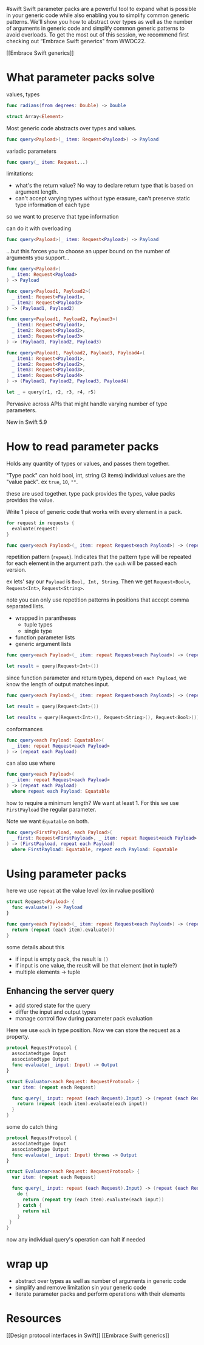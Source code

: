 #swift 
Swift parameter packs are a powerful tool to expand what is possible in your generic code while also enabling you to simplify common generic patterns. We'll show you how to abstract over types as well as the number of arguments in generic code and simplify common generic patterns to avoid overloads. To get the most out of this session, we recommend first checking out “Embrace Swift generics" from WWDC22.

[[Embrace Swift generics]]

# What parameter packs solve

values, types

```swift
func radians(from degrees: Double) -> Double
```

```swift
struct Array<Element>
```

Most generic code abstracts over types and values.

```swift
func query<Payload>(_ item: Request<Payload>) -> Payload
```

variadic parameters
```swift
func query(_ item: Request...)
```

limitations:
* what's the return value?  No way to declare return type that is based on argument length.
* can't accept varying types without type erasure, can't preserve static type information of each type

so we want to preserve that type information

can do it with overloading
```swift
func query<Payload>(_ item: Request<Payload>) -> Payload
```

...but this forces you to choose an upper bound on the number of arguments you support...

```swift
func query<Payload>(
  _ item: Request<Payload>
) -> Payload

func query<Payload1, Payload2>(
  _ item1: Request<Payload1>,
  _ item2: Request<Payload2>
) -> (Payload1, Payload2)

func query<Payload1, Payload2, Payload3>(
  _ item1: Request<Payload1>,
  _ item2: Request<Payload2>,
  _ item3: Request<Payload3>
) -> (Payload1, Payload2, Payload3)

func query<Payload1, Payload2, Payload3, Payload4>(
  _ item1: Request<Payload1>,
  _ item2: Request<Payload2>,
  _ item3: Request<Payload3>,
  _ item4: Request<Payload4>
) -> (Payload1, Payload2, Payload3, Payload4)

let _ = query(r1, r2, r3, r4, r5)
```

Pervasive across APIs that might handle varying number of type parameters.

New in Swift 5.9
# How to read parameter packs

Holds any quantity of types or values, and passes them together.

"Type pack" can hold bool, int, string (3 items)
individual values are the "value pack".  ex `true`, `10`, `""`.

these are used together.  type pack provides the types, value packs provides the value.

Write 1 piece of generic code that works with every element in a pack.

```swift
for request in requests {
  evaluate(request)
}
```

```swift
func query<each Payload>(_ item: repeat Request<each Payload>) -> (repeat each Payload)
```

repetition pattern (`repeat`).  Indicates that the pattern type will be repeated for each element in the argument path.  the `each` will be passed each version.

ex lets' say our `Payload` is `Bool, Int, String`.  Then we get `Request<Bool>`, `Request<Int>`, `Request<String>`.

note you can only use repetition patterns in positions that accept comma separated lists.
* wrapped in parantheses
	* tuple types
	* single type
* function parameter lists
* generic argument lists

```swift
func query<each Payload>(_ item: repeat Request<each Payload>) -> (repeat each Payload)

let result = query(Request<Int>())
```

since function parameter and return types, depend on `each Payload`, we know the length of output matches input.

```swift
func query<each Payload>(_ item: repeat Request<each Payload>) -> (repeat each Payload)

let result = query(Request<Int>())

let results = query(Request<Int>(), Request<String>(), Request<Bool>())
```

conformances

```swift
func query<each Payload: Equatable>(
  _ item: repeat Request<each Payload>
) -> (repeat each Payload)
```

can also use where

```swift
func query<each Payload>(
  _ item: repeat Request<each Payload>
) -> (repeat each Payload)
  where repeat each Payload: Equatable
```

how to require a minimum length?  We want at least 1.  For this we use `FirstPayload` the regular parameter.

Note we want `Equatable` on both.

```swift
func query<FirstPayload, each Payload>(
  _ first: Request<FirstPayload>, _ item: repeat Request<each Payload>
) -> (FirstPayload, repeat each Payload) 
  where FirstPayload: Equatable, repeat each Payload: Equatable
```


# Using parameter packs

here we use `repeat` at the value level (ex in rvalue position)

```swift
struct Request<Payload> {
  func evaluate() -> Payload
}

func query<each Payload>(_ item: repeat Request<each Payload>) -> (repeat each Payload) {
  return (repeat (each item).evaluate())
}
```

some details about this
* if input is empty pack, the result is `()`
* if input is one value, the reuslt will be that element (not in tuple?)
* multiple elements -> tuple

## Enhancing the server query
* add stored state for the query
* differ the input and output types
* manage control flow during parameter pack evaluation

Here we use `each` in type position.  Now we can store the request as a property.

```swift
protocol RequestProtocol {
  associatedtype Input
  associatedtype Output
  func evaluate(_ input: Input) -> Output
}

struct Evaluator<each Request: RequestProtocol> {
  var item: (repeat each Request)

  func query(_ input: repeat (each Request).Input) -> (repeat (each Request).Output) {
    return (repeat (each item).evaluate(each input))
  }
}
```
some do catch thing

```swift
protocol RequestProtocol {
  associatedtype Input
  associatedtype Output
  func evaluate(_ input: Input) throws -> Output
}

struct Evaluator<each Request: RequestProtocol> {
  var item: (repeat each Request)

  func query(_ input: repeat (each Request).Input) -> (repeat (each Request).Output)? {
    do {
      return (repeat try (each item).evaluate(each input))
    } catch {
      return nil
    }
 }
}
```

now any individual query's operation can halt if needed

# wrap up
* abstract over types as well as number of arguments in generic code
* simplify and remove limitation sin your generic code
* iterate parameter packs and perform operations with their elements


# Resources
[[Design protocol interfaces in Swift]]
[[Embrace Swift generics]]

